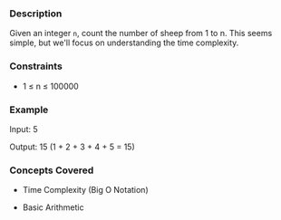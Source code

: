 ### Description
Given an integer `n`, count the number of sheep from 1 to n.  This seems simple, but we'll focus on understanding the time complexity.

### Constraints
- 1 ≤ n ≤ 100000

### Example
Input: 5
Output: 15 (1 + 2 + 3 + 4 + 5 = 15)

### Concepts Covered
- Time Complexity (Big O Notation)
- Basic Arithmetic